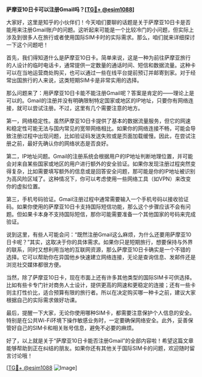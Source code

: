 **萨摩亚10日卡可以注册Gmail吗？[[TG💪+ @esim1088](https://t.me/s/esim1088)]**

大家好，这里是知乎的小伙伴们！今天咱们要聊的话题是关于萨摩亚10日卡是否能用来注册Gmail账户的问题。这听起来可能是一个比较冷门的小问题，但实际上涉及到很多人在旅行或者使用国际SIM卡时的实际需求。那么，咱们就来详细探讨一下这个问题吧！

首先，我们得知道什么是萨摩亚10日卡。简单来说，这是一种为前往萨摩亚旅行的人设计的临时电话卡，通常提供一定数量的通话时间、短信和数据流量。这种卡可以在当地运营商处购买，也可以通过一些在线平台提前预订并邮寄到家。对于经常出国旅行的人来说，这类短期SIM卡是非常实用的选择。

那么问题来了：用萨摩亚10日卡能不能注册Gmail呢？答案是肯定的——理论上是可以的。Gmail的注册并没有明确限制特定国家或地区的IP地址，只要你有网络连接，就可以尝试注册。不过，这里有几个需要注意的地方。

第一，网络稳定性。虽然萨摩亚10日卡提供了基本的数据流量服务，但它的网速和稳定性可能无法与国内常见的宽带网络相比。如果你的网络连接不畅，可能会导致注册过程中出现问题，比如验证码发送失败或是页面加载缓慢。因此，在尝试注册之前，最好先确认你的网络状态是否良好。

第二，IP地址问题。Gmail的注册系统会根据用户的IP地址判断地理位置，并可能会对来自某些国家或地区的用户进行额外的安全验证。如果你发现注册过程突然变得复杂，比如需要填写额外的信息或是回答安全问题，那可能是你的IP地址被识别为高风险区域了。这种情况下，你可以考虑使用一些网络工具（如VPN）来改变你的虚拟位置。

第三，手机号码验证。Gmail注册过程中通常需要输入一个手机号码以接收验证码。如果你使用的萨摩亚10日卡支持国际短信功能，那么这个步骤应该不会有问题。但如果卡本身不支持国际短信，那你可能需要准备一个其他国家的号码来完成验证。

说到这里，有些人可能会问：“既然注册Gmail这么麻烦，为什么还要用萨摩亚10日卡呢？”其实，这取决于你的具体需求。如果你只是短期旅行，想要保持与外界的联系，同时又想利用当地的互联网资源，那么萨摩亚10日卡确实是一个不错的选择。它可以帮助你在异国他乡快速建立网络连接，无论是查询信息、发邮件还是浏览社交媒体都很方便。

当然，除了萨摩亚10日卡，现在市面上还有许多其他类型的国际SIM卡可供选择。比如有些卡专门针对商务人士设计，提供更高的网速和更稳定的连接；还有一些卡则主打性价比，适合预算有限的旅行者。所以在决定购买哪一种卡之前，建议大家根据自己的实际需求做好功课。

最后，提醒一下大家，无论你使用哪种SIM卡，都需要注意保护个人信息的安全。特别是在公共Wi-Fi环境下操作敏感业务时，一定要确保网络安全。此外，妥善保管好自己的SIM卡和相关账号信息，避免不必要的麻烦。

好了，以上就是关于“萨摩亚10日卡能否注册Gmail”的全部内容啦！希望这篇文章能够帮助到正在纠结的朋友。如果你还有其他关于国际SIM卡的问题，欢迎随时留言讨论哦！

[[TG💪+ @esim1088](https://t.me/s/esim1088) ![Image](https://i.postimg.cc/4NQfJmqS/Snipaste-2025-05-13-00-14-12.png)]
